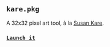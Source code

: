 ## `kare.pkg`

A 32x32 pixel art tool, à la [Susan Kare](https://www.folklore.org/StoryView.py?story=Steve,_Icon.txt).

### [**`Launch it`**](https://awjin.me/kare-pkg)
